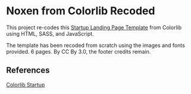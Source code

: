 # Noxen from Colorlib Recoded

This project re-codes this [Startup Landing Page Template](https://colorlib.com/wp/template/noxen/) from Colorlib using HTML, SASS, and JavaScript.

The template has been recoded from scratch using the images and fonts provided. 6 pages. By CC By 3.0, the footer credits remain. 

## References
[Colorlib Startup](https://colorlib.com/wp/template/noxen/)
